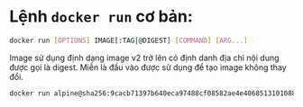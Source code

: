 # Lệnh `docker run` cơ bản: 
```sh
docker run [OPTIONS] IMAGE[:TAG|@DIGEST] [COMMAND] [ARG...]
```
Image sử dụng định dạng image v2 trở lên có định danh địa chỉ nội dung được gọi là digest. Miễn là đầu vào được sử dụng để tạo image không thay đổi.

```sh
docker run alpine@sha256:9cacb71397b640eca97488cf08582ae4e4068513101088e9f96c9814bfda95e0 date
```
